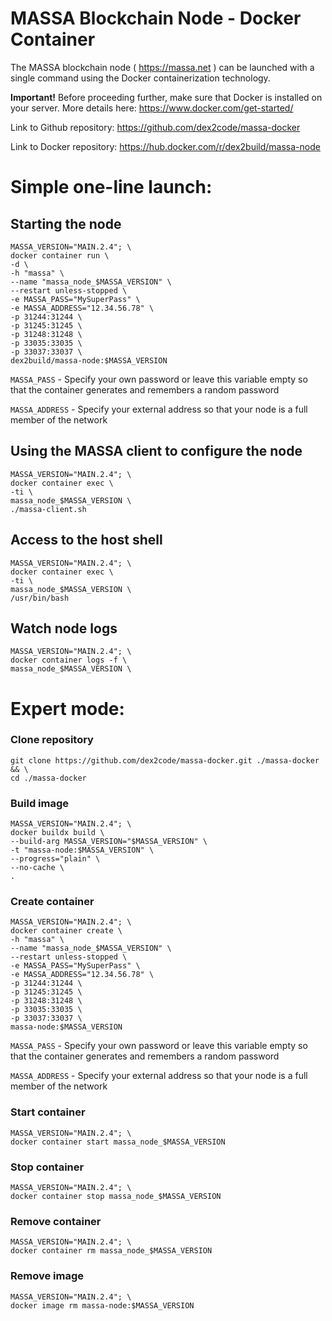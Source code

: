 # MASSA Blockchain Node - Docker Container

The MASSA blockchain node ( https://massa.net ) can be launched with a single command using the Docker containerization technology.

**Important!** Before proceeding further, make sure that Docker is installed on your server.
More details here: https://www.docker.com/get-started/


Link to Github repository: https://github.com/dex2code/massa-docker

Link to Docker repository: https://hub.docker.com/r/dex2build/massa-node

# Simple one-line launch:

## Starting the node
    MASSA_VERSION="MAIN.2.4"; \
    docker container run \
    -d \
    -h "massa" \
    --name "massa_node_$MASSA_VERSION" \
    --restart unless-stopped \
    -e MASSA_PASS="MySuperPass" \
    -e MASSA_ADDRESS="12.34.56.78" \
    -p 31244:31244 \
    -p 31245:31245 \
    -p 31248:31248 \
    -p 33035:33035 \
    -p 33037:33037 \
    dex2build/massa-node:$MASSA_VERSION

`MASSA_PASS` - Specify your own password or leave this variable empty so that the container generates and remembers a random password

`MASSA_ADDRESS` - Specify your external address so that your node is a full member of the network


## Using the MASSA client to configure the node
    MASSA_VERSION="MAIN.2.4"; \
    docker container exec \
    -ti \
    massa_node_$MASSA_VERSION \
    ./massa-client.sh

## Access to the host shell
    MASSA_VERSION="MAIN.2.4"; \
    docker container exec \
    -ti \
    massa_node_$MASSA_VERSION \
    /usr/bin/bash

## Watch node logs
    MASSA_VERSION="MAIN.2.4"; \
    docker container logs -f \
    massa_node_$MASSA_VERSION \


# Expert mode:

### Clone repository
    git clone https://github.com/dex2code/massa-docker.git ./massa-docker && \
    cd ./massa-docker

### Build image
    MASSA_VERSION="MAIN.2.4"; \
    docker buildx build \
    --build-arg MASSA_VERSION="$MASSA_VERSION" \
    -t "massa-node:$MASSA_VERSION" \
    --progress="plain" \
    --no-cache \
    .

### Create container
    MASSA_VERSION="MAIN.2.4"; \
    docker container create \
    -h "massa" \
    --name "massa_node_$MASSA_VERSION" \
    --restart unless-stopped \
    -e MASSA_PASS="MySuperPass" \
    -e MASSA_ADDRESS="12.34.56.78" \
    -p 31244:31244 \
    -p 31245:31245 \
    -p 31248:31248 \
    -p 33035:33035 \
    -p 33037:33037 \
    massa-node:$MASSA_VERSION

`MASSA_PASS` - Specify your own password or leave this variable empty so that the container generates and remembers a random password

`MASSA_ADDRESS` - Specify your external address so that your node is a full member of the network


### Start container
    MASSA_VERSION="MAIN.2.4"; \
    docker container start massa_node_$MASSA_VERSION

### Stop container
    MASSA_VERSION="MAIN.2.4"; \
    docker container stop massa_node_$MASSA_VERSION

### Remove container
    MASSA_VERSION="MAIN.2.4"; \
    docker container rm massa_node_$MASSA_VERSION

### Remove image
    MASSA_VERSION="MAIN.2.4"; \
    docker image rm massa-node:$MASSA_VERSION
